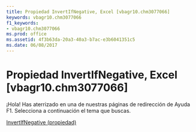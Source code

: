 ```yaml
---
title: Propiedad InvertIfNegative, Excel [vbagr10.chm3077066]
keywords: vbagr10.chm3077066
f1_keywords:
- vbagr10.chm3077066
ms.prod: office
ms.assetid: 4f3b63da-20a3-40a3-b7ac-e3b6041351c5
ms.date: 06/08/2017
---
```





# Propiedad InvertIfNegative, Excel [vbagr10.chm3077066]

¡Hola! Has aterrizado en una de nuestras páginas de redirección de Ayuda F1. Selecciona a continuación el tema que buscas.


 [InvertIfNegative (propiedad)](http://msdn.microsoft.com/library/invertifnegative-property%28Office.15%29.aspx)


